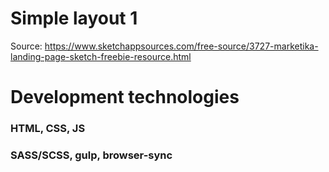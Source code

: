# Simple layout 1
Source: https://www.sketchappsources.com/free-source/3727-marketika-landing-page-sketch-freebie-resource.html

# Development technologies
### HTML, CSS, JS
### SASS/SCSS, gulp, browser-sync
